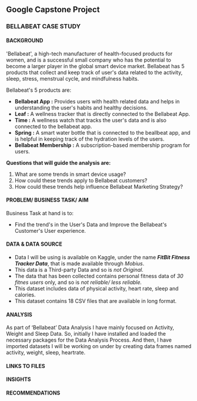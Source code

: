 ## Google Capstone Project
### BELLABEAT CASE STUDY
#### BACKGROUND
'Bellabeat', a high-tech manufacturer of health-focused products for women, and is a successful small company who has the potential to become a larger player in the global smart device market.
Bellabeat has 5 products that collect and keep track of user's data related to the activity, sleep, stress, menstrual cycle, and mindfulness habits.

Bellabeat's 5 products are:<br>
- **Bellabeat App :** Provides users with health related data and helps in understanding the user's habits and healthy decisions.<br>
- **Leaf :** A wellness tracker that is directly connected to the Bellabeat App.<br>
- **Time :** A wellness watch that tracks the user's data and is also connected to the bellabeat app.<br>
- **Spring :** A smart water bottle that is connected to the beallbeat app, and is helpful in keeping track of the hydration levels of the users.<br>
- **Bellabeat Membership :** A subscription-based membership program for users.<br>

**Questions that will guide the analysis are:** <br>
1. What are some trends in smart device usage?
2. How could these trends apply to Bellabeat customers?
3. How could these trends help influence Bellabeat Marketing Strategy?

#### PROBLEM/ BUSINESS TASK/ AIM
Business Task at hand is to:
- Find the trend's in the User's Data and Improve the Bellabeat's Customer's User experience.

#### DATA & DATA SOURCE
- Data I will be using is available on Kaggle, under the name _**FitBit Fitness Tracker Data**_, that is made available through _*Mobius*_.
- This data is a Third-party Data and so is _*not Original.*_
- The data that has been collected contains personal fitness data of _*30 fitnes users*_ only, and so is _*not reliable/ less reliable.*_
- This dataset includes data of physical activity, heart rate, sleep and calories.
- This dataset contains 18 CSV files that are available in long format.
#### ANALYSIS
As part of ‘Bellabeat’ Data Analysis I have mainly focused on Activity, Weight and Sleep Data.
So, initially I have installed and loaded the necessary packages for the Data Analysis Process. And then, I have imported datasets I will be working on under by creating data frames named activity, weight, sleep, heartrate.

#### LINKS TO FILES

#### INSIGHTS

#### RECOMMENDATIONS
